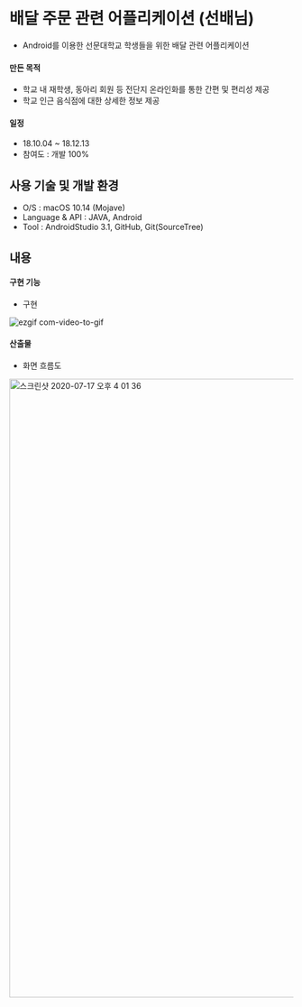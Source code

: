 # 배달 주문 관련 어플리케이션 (선배님) 
- Android를 이용한 선문대학교 학생들을 위한 배달 관련 어플리케이션

#### 만든 목적
- 학교 내 재학생, 동아리 회원 등 전단지 온라인화를 통한 간편 및 편리성 제공
- 학교 인근 음식점에 대한 상세한 정보 제공

#### 일정
- 18.10.04 ~ 18.12.13
- 참여도 : 개발 100%

## 사용 기술 및 개발 환경
- O/S : macOS 10.14 (Mojave)
- Language & API : JAVA, Android
- Tool : AndroidStudio 3.1, GitHub, Git(SourceTree)

## 내용
#### 구현 기능
- 구현

![ezgif com-video-to-gif](https://user-images.githubusercontent.com/68316076/87758971-7b4bff00-c848-11ea-98c6-884b91fb3010.gif)

#### 산출물
- 화면 흐름도
<img width="1097" alt="스크린샷 2020-07-17 오후 4 01 36" src="https://user-images.githubusercontent.com/68316076/87758464-78044380-c847-11ea-9e92-7039cb1e89c7.png">
